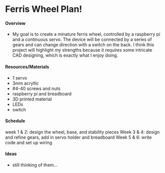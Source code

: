 # Ferris Wheel Plan!

#### Overview
- My goal is to create a minature ferris wheel, controlled by a raspberry pi and a continuous servo. The device will be connected by a series of gears and can change direction with a switch on the back. I think this project will highlight my strengths because it requires some intricate CAD designing, which is exactly what I enjoy doing.

#### Resources/Materials
- 1 servo
- 3mm acryllic
- #4-40 screws and nuts
- raspberry pi and breadboard
- 3D printed material
- LEDs
- switch

#### Schedule
week 1 & 2: design the wheel, base, and stability pieces
Week 3 & 4: design and refine gears, add in servo holder and breadboard
Week 5 & 6: write code and set up wiring

#### Ideas
- still thinking of them...
